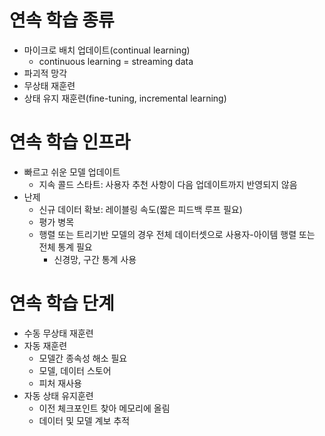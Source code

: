 # 연속 학습 종류
- 마이크로 배치 업데이트(continual learning)
  - continuous learning = streaming data
- 파괴적 망각
- 무상태 재훈련
- 상태 유지 재훈련(fine-tuning, incremental learning)

# 연속 학습 인프라
- 빠르고 쉬운 모델 업데이트
  - 지속 콜드 스타트: 사용자 추천 사항이 다음 업데이트까지 반영되지 않음
- 난제
  - 신규 데이터 확보: 레이블링 속도(짧은 피드백 루프 필요)
  - 평가 병목
  - 행렬 또는 트리기반 모델의 경우 전체 데이터셋으로 사용자-아이템 행렬 또는 전체 통계 필요
    - 신경망, 구간 통계 사용

# 연속 학습 단계
- 수동 무상태 재훈련
- 자동 재훈련
  - 모델간 종속성 해소 필요
  - 모델, 데이터 스토어
  - 피처 재사용
- 자동 상태 유지훈련
  - 이전 체크포인트 찾아 메모리에 올림
  - 데이터 및 모델 계보 추적
